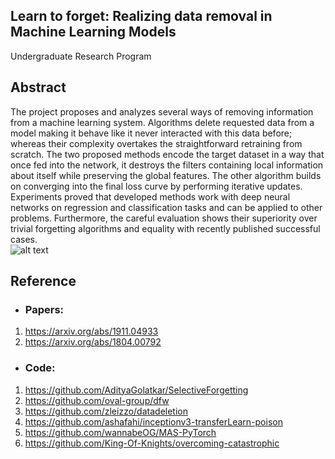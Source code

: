 ## Learn to forget: Realizing data removal in Machine Learning Models
Undergraduate Research Program
## Abstract
The project proposes and analyzes several ways of removing information from a machine learning system. Algorithms delete requested data from a model making it behave like it never interacted with this data before; whereas their complexity overtakes the straightforward retraining from scratch. The two proposed methods encode the target dataset in a way that once fed into the network, it destroys the filters containing local information about itself while preserving the global features. The other algorithm builds on converging into the final loss curve by performing iterative updates. Experiments proved that developed methods work with deep neural networks on regression and classification tasks and can be applied to other problems. Furthermore, the careful evaluation shows their superiority over trivial forgetting algorithms and equality with recently published successful cases. \
![alt text](https://github.com/zero-or-one/URP-Summer-Fall-2021/blob/main/abstact-img.PNG)
## Reference
* ### Papers:
1. https://arxiv.org/abs/1911.04933
2. https://arxiv.org/abs/1804.00792

* ### Code: 
1. https://github.com/AdityaGolatkar/SelectiveForgetting
2. https://github.com/oval-group/dfw
3. https://github.com/zleizzo/datadeletion
4. https://github.com/ashafahi/inceptionv3-transferLearn-poison
5. https://github.com/wannabeOG/MAS-PyTorch
6. https://github.com/King-Of-Knights/overcoming-catastrophic
